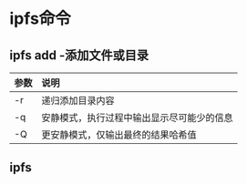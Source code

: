 # ipfs命令
## ipfs add -添加文件或目录
|参数|说明|
|:--|:--|
|-r|递归添加目录内容|
|-q|安静模式，执行过程中输出显示尽可能少的信息|
|-Q|更安静模式，仅输出最终的结果哈希值|

## ipfs

